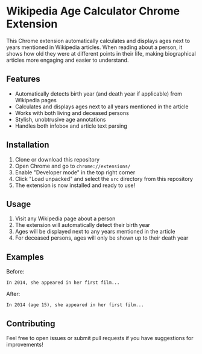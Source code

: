# Wikipedia Age Calculator Chrome Extension

This Chrome extension automatically calculates and displays ages next to years mentioned in Wikipedia articles. When reading about a person, it shows how old they were at different points in their life, making biographical articles more engaging and easier to understand.

## Features

- Automatically detects birth year (and death year if applicable) from Wikipedia pages
- Calculates and displays ages next to all years mentioned in the article
- Works with both living and deceased persons
- Stylish, unobtrusive age annotations
- Handles both infobox and article text parsing

## Installation

1. Clone or download this repository
2. Open Chrome and go to `chrome://extensions/`
3. Enable "Developer mode" in the top right corner
4. Click "Load unpacked" and select the `src` directory from this repository
5. The extension is now installed and ready to use!

## Usage

1. Visit any Wikipedia page about a person
2. The extension will automatically detect their birth year
3. Ages will be displayed next to any years mentioned in the article
4. For deceased persons, ages will only be shown up to their death year

## Examples

Before:
```
In 2014, she appeared in her first film...
```

After:
```
In 2014 (age 15), she appeared in her first film...
```

## Contributing

Feel free to open issues or submit pull requests if you have suggestions for improvements! 